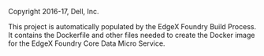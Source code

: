 Copyright 2016-17, Dell, Inc.

This project is automatically populated by the EdgeX Foundry Build Process.
It contains the Dockerfile and other files needed to create the Docker image for the EdgeX Foundry Core Data Micro Service.